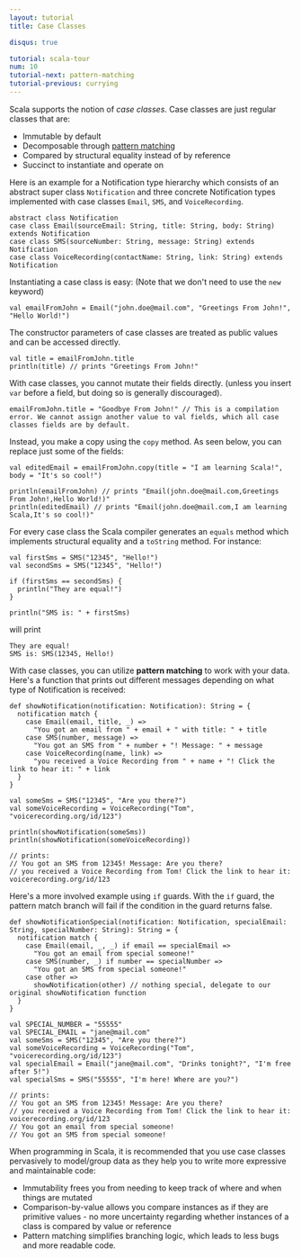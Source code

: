 ```yaml
---
layout: tutorial
title: Case Classes

disqus: true

tutorial: scala-tour
num: 10
tutorial-next: pattern-matching
tutorial-previous: currying
---
```


Scala supports the notion of _case classes_. Case classes are just regular classes that are:

* Immutable by default
* Decomposable through [pattern matching](pattern-matching.html)
* Compared by structural equality instead of by reference
* Succinct to instantiate and operate on

Here is an example for a Notification type hierarchy which consists of an abstract super class `Notification` and three concrete Notification types implemented with case classes `Email`, `SMS`, and `VoiceRecording`.

```tut
abstract class Notification
case class Email(sourceEmail: String, title: String, body: String) extends Notification
case class SMS(sourceNumber: String, message: String) extends Notification
case class VoiceRecording(contactName: String, link: String) extends Notification
```

Instantiating a case class is easy: (Note that we don't need to use the `new` keyword)

```tut
val emailFromJohn = Email("john.doe@mail.com", "Greetings From John!", "Hello World!")
```

The constructor parameters of case classes are treated as public values and can be accessed directly. 

```tut
val title = emailFromJohn.title
println(title) // prints "Greetings From John!"
```

With case classes, you cannot mutate their fields directly. (unless you insert `var` before a field, but doing so is generally discouraged). 

```tut:fail
emailFromJohn.title = "Goodbye From John!" // This is a compilation error. We cannot assign another value to val fields, which all case classes fields are by default.
```

Instead, you make a copy using the `copy` method. As seen below, you can replace just some of the fields:

```tut
val editedEmail = emailFromJohn.copy(title = "I am learning Scala!", body = "It's so cool!")

println(emailFromJohn) // prints "Email(john.doe@mail.com,Greetings From John!,Hello World!)"
println(editedEmail) // prints "Email(john.doe@mail.com,I am learning Scala,It's so cool!)"
```

For every case class the Scala compiler generates an `equals` method which implements structural equality and a `toString` method. For instance:

```tut
val firstSms = SMS("12345", "Hello!")
val secondSms = SMS("12345", "Hello!")

if (firstSms == secondSms) {
  println("They are equal!")
}

println("SMS is: " + firstSms)
```

will print

```
They are equal!
SMS is: SMS(12345, Hello!)
```

With case classes, you can utilize **pattern matching** to work with your data. Here's a function that prints out different messages depending on what type of Notification is received:

```tut
def showNotification(notification: Notification): String = {
  notification match {
    case Email(email, title, _) =>
      "You got an email from " + email + " with title: " + title
    case SMS(number, message) =>
      "You got an SMS from " + number + "! Message: " + message
    case VoiceRecording(name, link) =>
      "you received a Voice Recording from " + name + "! Click the link to hear it: " + link
  }
}

val someSms = SMS("12345", "Are you there?")
val someVoiceRecording = VoiceRecording("Tom", "voicerecording.org/id/123")

println(showNotification(someSms))
println(showNotification(someVoiceRecording))

// prints:
// You got an SMS from 12345! Message: Are you there?
// you received a Voice Recording from Tom! Click the link to hear it: voicerecording.org/id/123
```

Here's a more involved example using `if` guards. With the `if` guard, the pattern match branch will fail if the condition in the guard returns false.

```tut
def showNotificationSpecial(notification: Notification, specialEmail: String, specialNumber: String): String = {
  notification match {
    case Email(email, _, _) if email == specialEmail =>
      "You got an email from special someone!"
    case SMS(number, _) if number == specialNumber =>
      "You got an SMS from special someone!"
    case other =>
      showNotification(other) // nothing special, delegate to our original showNotification function   
  }
}

val SPECIAL_NUMBER = "55555"
val SPECIAL_EMAIL = "jane@mail.com"
val someSms = SMS("12345", "Are you there?")
val someVoiceRecording = VoiceRecording("Tom", "voicerecording.org/id/123")
val specialEmail = Email("jane@mail.com", "Drinks tonight?", "I'm free after 5!")
val specialSms = SMS("55555", "I'm here! Where are you?")

// prints: 
// You got an SMS from 12345! Message: Are you there?
// you received a Voice Recording from Tom! Click the link to hear it: voicerecording.org/id/123
// You got an email from special someone!
// You got an SMS from special someone!

```

When programming in Scala, it is recommended that you use case classes pervasively to model/group data as they help you to write more expressive and maintainable code:

* Immutability frees you from needing to keep track of where and when things are mutated
* Comparison-by-value allows you compare instances as if they are primitive values - no more uncertainty regarding whether instances of a class is compared by value or reference
* Pattern matching simplifies branching logic, which leads to less bugs and more readable code. 


